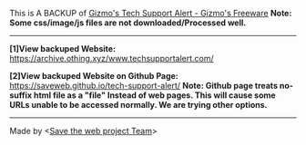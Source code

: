 This is A BACKUP of [Gizmo's Tech Support Alert - Gizmo's Freeware](www.techsupportalert.com)
**Note: Some css/image/js files are not downloaded/Processed well.**

---

**[1]View backuped Website:** https://archive.othing.xyz/www.techsupportalert.com/

**[2]View backuped Website on Github Page:** https://saveweb.github.io/tech-support-alert/
**Note: Github page treats no-suffix html file as a "file" Instead of web pages. This will cause some URLs unable to be accessed normally. We are trying other options.**

---

Made by <[Save the web project Team](https://saveweb.othing.xyz)>
